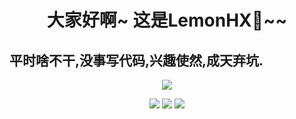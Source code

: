 <h1 align='center'>大家好啊~ 这是LemonHX🍋~~</h1>

## 平时啥不干,没事写代码,兴趣使然,成天弃坑.

<p align='center'>
<img src='https://github-readme-stats.vercel.app/api?username=lemonhx&show_icons=true&icon_color=FFCC33&title_color=FFCC33' />
</a>


<p align='center'>
    <img src="https://img.shields.io/badge/QQ-1332127468-green?style=for-the-badge" />    
    <img src="https://img.shields.io/badge/QQ-2367682159-yellow?style=for-the-badge" />    
    <img src="https://img.shields.io/badge/twitter-runzhe2001-blue?style=for-the-badge&logo=twitter" />
</p>
